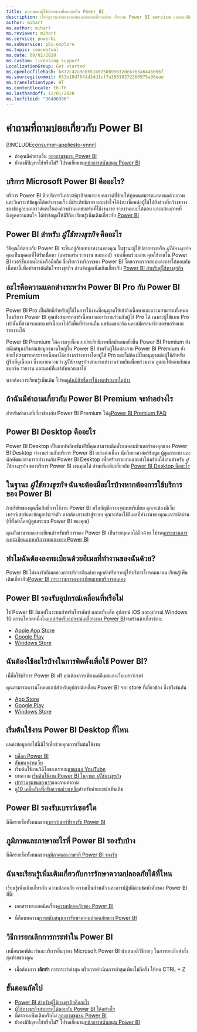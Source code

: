 ```yaml
---
title: คำถามของผู้ใช้ปลายทางที่พบบ่อยใน Power BI
description: เรียกดูรายการของคำถามและคำตอบที่ถามบ่อย เกี่ยวกับ Power BI service และแอปมือถือ Power BI
author: mihart
ms.author: mihart
ms.reviewer: mihart
ms.service: powerbi
ms.subservice: pbi-explore
ms.topic: conceptual
ms.date: 09/02/2020
ms.custom: licensing support
LocalizationGroup: Get started
ms.openlocfilehash: b872c42a9e8551b0750899632deb763a6446656f
ms.sourcegitcommit: 653e18d7041d3dd1cf7a38010372366975a98eae
ms.translationtype: HT
ms.contentlocale: th-TH
ms.lasthandoff: 12/01/2020
ms.locfileid: "96400396"
---
```

# <a name="frequently-asked-questions-about-power-bi"></a>คำถามที่ถามบ่อยเกี่ยวกับ Power BI

[!INCLUDE[consumer-appliesto-ynnn](../includes/consumer-appliesto-ynnn.md)]

* ถ้าคุณมีคำถามอื่น [ลองถามชุมชน Power BI](https://community.powerbi.com/)
* ยังคงมีปัญหาใช่หรือไม่? โปรดเยี่ยมชม[หน้าการสนับสนุน Power BI](https://powerbi.microsoft.com/support/)

## <a name="what-is-the-microsoft-power-bi-service"></a>บริการ Microsoft Power BI คืออะไร?

บริการ Power BI คือบริการวิเคราะห์ธุรกิจบนระบบคลาวด์ที่ช่วยให้ทุกคนสมารถแสดงผลด้วยภาพและวิเคราะห์ข้อมูลได้อย่างรวดเร็ว มีประสิทธิภาพ และเข้าใจได้ง่าย เชื่อมต่อผู้ใช้ไปยังช่วงที่กว้างขวางของข้อมูลบนคลาวด์และในองค์กรผ่านแดชบอร์ดที่ใช้งานง่าย รายงานแบบโต้ตอบ และแสดงภาพที่ดึงดูดความสนใจ ได้ทำข้อมูลให้มีชีวิต เรียนรู้เพิ่มเติมเกี่ยวกับ [Power BI](../fundamentals/power-bi-overview.md)

## <a name="what-is-a-power-bi-business-user"></a>Power BI สำหรับ *ผู้ใช้ทางธุรกิจ* คืออะไร

วิธีคุณโต้ตอบกับ Power BI จะขึ้นอยู่กับบทบาทงานของคุณ ในฐานะผู้ใช้ปลายทางหรือ *ผู้ใช้ทางธุรกิจ* คุณเป็นบุคคลที่ได้รับเนื่้อหา (แดชบอร์ด รายงาน และแอป) จากเพื่อนร่วมงาน คุณใช้งานใน Power BI เวอร์ชันออนไลน์หรือมือถือ ซึ่งเรียกว่าบริการของ Power BI โดยการตรวจสอบและการโต้ตอบกับเนื้อหานี้เพื่อทำการตัดสินใจทางธุรกิจ  อ่านข้อมูลเพิ่มเติมเกี่ยวกับ [Power BI สำหรับผู้ใช้ทางธุรกิจ](index.yml)


## <a name="whats-the-difference-between-power-bi-pro-and-power-bi-premium"></a>อะไรคือความแตกต่างระหว่าง Power BI Pro กับ Power BI Premium

Power BI Pro เป็นสิทธิ์สำหรับผู้ใช้ในการใช้งานที่อนุญาตให้เข้าถึงเนื้อหาและความสามารถทั้งหมดในบริการ Power BI คุณยังสามารถแชร์เนื้อหา และทำงานร่วมกับผู้ใช้ Pro ได้ เฉพาะผู้ใช้แบบ Pro เท่านั้นที่สามารถเผยแพร่เนื้อหาไปยังพื้นที่ทำงานอื่น แชร์แดชบอร์ด และสมัครสมาชิกแดชบอร์ดและรายงานได้ 

Power BI Premium ให้ความจุเพื่อมอบประสิทธิภาพที่สม่ำเสมอยิ่งขึ้น Power BI Premium ยังสนับสนุนปริมาณข้อมูลขนาดใหญ่ใน Power BI สำหรับผู้ใช้แต่ละราย Power BI Premium ยังช่วยให้สามารถกระจายเนื้อหาได้อย่างกว้างขวางโดยผู้ใช้ Pro และไม่ต้องมีใบอนุญาตต่อผู้ใช้สำหรับผู้รับที่ดูเนื้อหา ซึ่งหมายความว่า *ผู้ใช้ทางธุรกิจ* สามารถทำงานร่วมกับเพื่อนร่วมงาน ดูและโต้ตอบกับแดชบอร์ด รายงาน และแอปที่แชร์กับพวกเขาได้ 

หากต้องการเรียนรู้เพิ่มเติม โปรดดู[ฉันมีสิทธิ์การใช้งานประเภทใดบ้าง](end-user-license.md)

## <a name="what-if-i-have-questions-about-power-bi-premium"></a>ถ้าฉันมีคำถามเกี่ยวกับ Power BI Premium จะทำอย่างไร

สำหรับคำถามที่เกี่ยวข้องกับ Power BI Premium ให้ดู[Power BI Premium FAQ](../admin/service-premium-faq.md)

## <a name="what-is-power-bi-desktop"></a>Power BI Desktop คืออะไร

Power BI Desktop เป็นแอปพลิเคชันฟรีที่คุณสามารถติดตั้งบนคอมพิวเตอร์ของคุณเอง Power BI Desktop ทำงานร่วมกับบริการ Power BI อย่างต่อเนื่อง  นักวิทยาศาสตร์ข้อมูล ผู้ดูแลระบบ และนักพัฒนาสามารถทำงานกับ Power BI Desktop เพื่อสร้างรายงานและทำให้พร้อมใช้งานสำหรับ *ผู้ใช้ทางธุรกิจ* ของบริการ Power BI เช่นคุณได้ อ่านเพิ่มเติมเกี่ยวกับ [Power BI Desktop คืออะไร](../fundamentals/desktop-what-is-desktop.md)

## <a name="as-a-business-user-what-do-i-need-to-use-the-power-bi-service"></a>ในฐานะ *ผู้ใช้ทางธุรกิจ* ฉันจะต้องมีอะไรบ้างหากต้องการใช้บริการของ Power BI

ถ้าบริษัทของคุณซื้อสิทธิ์การใช้งาน Power BI หรือบัญชีความจุแบบพรีเมียม คุณจะต้องมีเว็บเบราว์เซอร์และข้อมูลประจำตัว หากต้องการเข้าสู่ระบบ คุณจะต้องใช้อีเมลที่ทำงานของคุณและรหัสผ่าน (ที่ตั้งค่าโดยผู้ดูแลระบบ Power BI ของคุณ)  

คุณยังสามารถลงทะเบียนสำหรับบริการของ Power BI เป็นรายบุคคลได้อีกด้วย โปรดดู[กระบวนการลงทะเบียนแบบบริการตนเองของ Power BI](../fundamentals/service-self-service-signup-for-power-bi.md)

## <a name="why-do-i-have-to-sign-up-with-my-work-email"></a>ทำไมฉันต้องลงทะเบียนด้วยอีเมลที่ทำงานของฉันด้วย?

Power BI ไม่รองรับอีเมลของการบริการอีเมล์ของลูกค้าหรือจากผู้ให้บริการโทรคมนาคม เรียนรู้เพิ่มเติมเกี่ยวกับ[Power BI กระบวนการลงทะเบียนแบบบริการตนเอง](../fundamentals/service-self-service-signup-for-power-bi.md)

## <a name="does-power-bi-support-mobile-devices"></a>Power BI รองรับอุปกรณ์เคลื่อนที่หรือไม่

ใช่ Power BI มีแอปในระบบสำหรับโทรศัพท์ และแท็บเล็ต อุปกรณ์ iOS และอุปกรณ์ Windows 10 ดาวน์โหลดหนึ่งใน[แอปสำหรับอุปกรณ์เคลื่อนของ Power BI](https://powerbi.microsoft.com/mobile)จากร้านค้าเกี่ยวข้อง:  

* [Apple App Store](https://go.microsoft.com/fwlink/?LinkId=526218)
* [Google Play](https://go.microsoft.com/fwlink/?LinkID=544867&clcid=0x409)
* [Windows Store](https://go.microsoft.com/fwlink/?LinkId=526478)

## <a name="what-do-i-need-to-install-to-use-power-bi"></a>ฉันต้องใช้อะไรบ้างในการติดตั้งเพื่อใช้ Power BI?

เมื่พื่อใช้บริการ Power BI ฟรี คุณต้องการเพียงแค่อีเมลและเว็บเบราว์เซอร์

คุณสามารถดาวน์โหลดแอปสำหรับอุปกรณ์เคลื่อน Power BI จาก store ที่เกี่ยวข้อง ซึ่งฟรีเช่นกัน

* [App Store](https://go.microsoft.com/fwlink/?LinkId=526218)
* [Google Play](https://go.microsoft.com/fwlink/?LinkID=544867&clcid=0x409)
* [Windows Store](https://go.microsoft.com/fwlink/?LinkId=526478)

## <a name="where-do-i-get-started-with-power-bi"></a>เริ่มต้นใช้งาน Power BI Desktop ที่ไหน

แหล่งข้อมูลต่อไปนี้มีไว้เพื่อช่วยคุณการเริ่มต้นใช้งาน

* [บล็อก Power BI](https://powerbi.microsoft.com/blog/)
* [สัมมนาผ่านเว็บ](../fundamentals/webinars.md)
* เริ่มต้นใช้งานวิดีโอของเราบน[แชนเนล YouTube](https://www.youtube.com/user/mspowerbi)
* บทความ [เริ่มต้นใช้งาน Power BI ในฐานะ *ผู้ใช้ทางธุรกิจ*](index.yml)
* [เข้าร่วมชุมชนของเรา](https://community.powerbi.com/)และถามคำถาม
* ดู[10 เคล็ดลับเพื่อรับความช่วยเหลือ](../fundamentals/service-tips-for-finding-help.md)สำหรับคำแนะนำเพิ่มเติม

## <a name="what-browsers-does-power-bi-support"></a>Power BI รองรับเบราว์เซอร์ใด

นี่คือรายชื่อทั้งหมดของ[เบราว์เซอร์ทีรองรับ Power BI](../fundamentals/power-bi-browsers.md)

## <a name="what-regions-and-languages-does-power-bi-support"></a>ภูมิภาคและภาษาอะไรที่ Power BI รองรับบ้าง

นี่คือรายชื่อทั้งหมดของ[ภูมิภาคและภาษาที่ Power BI รองรับ](../fundamentals/supported-languages-countries-regions.md)

## <a name="where-can-i-learn-more-about-security"></a>ฉันจะเรียนรู้เพิ่มเติมเกี่ยวกับการรักษาความปลอดภัยได้ที่ไหน

เรียนรู้เพิ่มเติมเกี่ยวกับ ความปลอดภัย ความเป็นส่วนตัว และการปฏิบัติตามข้อบังคับของ Power BI ที่นี่:

* เอกสารทางเทคนิคเรื่อง[ความปลอดภัยของ Power BI](../guidance/whitepaper-powerbi-security.md)

* นี่คือบทความ[การสนับสนุนการรักษาความปลอดภัยของ Power BI](../admin/service-admin-power-bi-security.md)

## <a name="how-do-i-undo-in-power-bi"></a>วิธีการยกเลิกการกระทำใน Power BI

เหมือนซอฟต์แวร์และบริการอื่นๆของ Microsoft Power BI นำเสนอมีวิธีง่ายๆ ในการยกเลิกคำสั่งสุดท้ายของคุณ

* เมื่อต้องการ **เลิกทำ** การกระทำล่าสุด หรือการดำเนินการล่าสุดเพียงไม่กี่ครั้ง ให้กด CTRL + Z

## <a name="next-steps"></a>ขั้นตอนถัดไป

* [Power BI สำหรับผู้ใช้ทางธุรกิจคืออะไร](end-user-consumer.md)
* [ผู้ใช้ทางธุรกิจสามารถโต้ตอบกับ Power BI ได้อย่างไร](end-user-reading-view.md)
* มีคำถามเพิ่มเติมหรือไม่ [ลองถามชุมชน Power BI](https://community.powerbi.com/)
* ยังคงมีปัญหาใช่หรือไม่? โปรดเยี่ยมชม[หน้าการสนับสนุน Power BI](https://powerbi.microsoft.com/support/)